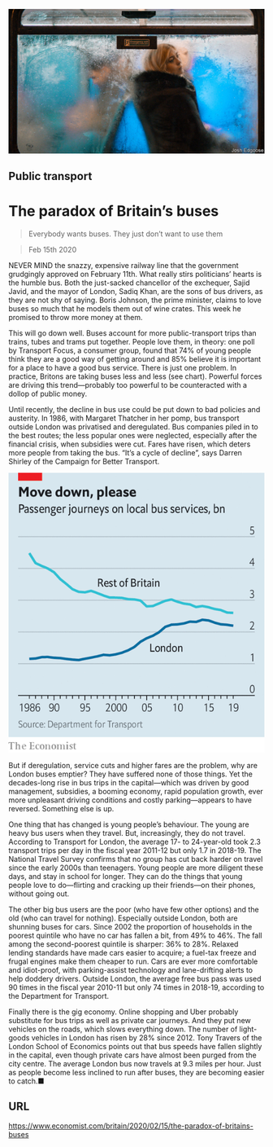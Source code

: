 ![](./images/20200215_BRP003_1.jpg)

## Public transport

# The paradox of Britain’s buses

> Everybody wants buses. They just don’t want to use them

> Feb 15th 2020

NEVER MIND the snazzy, expensive railway line that the government grudgingly approved on February 11th. What really stirs politicians’ hearts is the humble bus. Both the just-sacked chancellor of the exchequer, Sajid Javid, and the mayor of London, Sadiq Khan, are the sons of bus drivers, as they are not shy of saying. Boris Johnson, the prime minister, claims to love buses so much that he models them out of wine crates. This week he promised to throw more money at them.

This will go down well. Buses account for more public-transport trips than trains, tubes and trams put together. People love them, in theory: one poll by Transport Focus, a consumer group, found that 74% of young people think they are a good way of getting around and 85% believe it is important for a place to have a good bus service. There is just one problem. In practice, Britons are taking buses less and less (see chart). Powerful forces are driving this trend—probably too powerful to be counteracted with a dollop of public money.

Until recently, the decline in bus use could be put down to bad policies and austerity. In 1986, with Margaret Thatcher in her pomp, bus transport outside London was privatised and deregulated. Bus companies piled in to the best routes; the less popular ones were neglected, especially after the financial crisis, when subsidies were cut. Fares have risen, which deters more people from taking the bus. “It’s a cycle of decline”, says Darren Shirley of the Campaign for Better Transport.



![](./images/20200215_BRC151_0.png)

But if deregulation, service cuts and higher fares are the problem, why are London buses emptier? They have suffered none of those things. Yet the decades-long rise in bus trips in the capital—which was driven by good management, subsidies, a booming economy, rapid population growth, ever more unpleasant driving conditions and costly parking—appears to have reversed. Something else is up.

One thing that has changed is young people’s behaviour. The young are heavy bus users when they travel. But, increasingly, they do not travel. According to Transport for London, the average 17- to 24-year-old took 2.3 transport trips per day in the fiscal year 2011-12 but only 1.7 in 2018-19. The National Travel Survey confirms that no group has cut back harder on travel since the early 2000s than teenagers. Young people are more diligent these days, and stay in school for longer. They can do the things that young people love to do—flirting and cracking up their friends—on their phones, without going out.

The other big bus users are the poor (who have few other options) and the old (who can travel for nothing). Especially outside London, both are shunning buses for cars. Since 2002 the proportion of households in the poorest quintile who have no car has fallen a bit, from 49% to 46%. The fall among the second-poorest quintile is sharper: 36% to 28%. Relaxed lending standards have made cars easier to acquire; a fuel-tax freeze and frugal engines make them cheaper to run. Cars are ever more comfortable and idiot-proof, with parking-assist technology and lane-drifting alerts to help doddery drivers. Outside London, the average free bus pass was used 90 times in the fiscal year 2010-11 but only 74 times in 2018-19, according to the Department for Transport.

Finally there is the gig economy. Online shopping and Uber probably substitute for bus trips as well as private car journeys. And they put new vehicles on the roads, which slows everything down. The number of light-goods vehicles in London has risen by 28% since 2012. Tony Travers of the London School of Economics points out that bus speeds have fallen slightly in the capital, even though private cars have almost been purged from the city centre. The average London bus now travels at 9.3 miles per hour. Just as people become less inclined to run after buses, they are becoming easier to catch.■

## URL

https://www.economist.com/britain/2020/02/15/the-paradox-of-britains-buses
